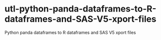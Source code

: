 # utl-python-panda-dataframes-to-R-dataframes-and-SAS-V5-xport-files
Python panda dataframes to R dataframes and SAS V5 xport files 
